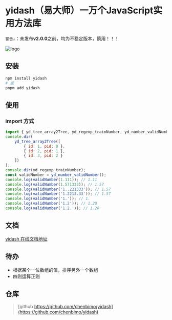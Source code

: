 # yidash（易大师）一万个JavaScript实用方法库

`警告⚠️`：未发布**v2.0.0**之前，均为不稳定版本，慎用！！！

![logo](https://static.yicode.tech/logo/yidash-logo.png)

## 安装

```bash
npm install yidash
# 或
pnpm add yidash
```

## 使用

### import 方式

```javascript
import { yd_tree_array2Tree, yd_regexp_trainNumber, yd_number_validNumber } from 'yidash';
console.dir(
    yd_tree_array2Tree([
        { id: 1, pid: 0 },
        { id: 2, pid: 1 },
        { id: 3, pid: 2 }
    ])
);
console.dir(yd_regexp_trainNumber);
const validNumber = yd_number_validNumber();
console.log(validNumber(1.111)); // 1.11
console.log(validNumber(1.571333)); // 1.57
console.log(validNumber('1..221333')); // 1.57
console.log(validNumber('1.2213.33')); // 1.57
console.log(validNumber('1.')); // 1.
console.log(validNumber('1.2')); // 1.20
console.log(validNumber('1.2.')); // 1.20
```

## 文档

[yidash 在线文档地址](https://yidash.dev)

## 待办

-   根据某个一位数组的值，排序另外一个数组
-   四则运算正则

## 仓库

> [github https://github.com/chenbimo/yidash](https://github.com/chenbimo/yidash)
